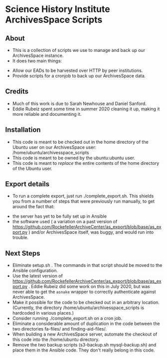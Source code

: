 # Science History Institute ArchivesSpace Scripts

## About 

* This is a collection of scripts we use to manage and back up our ArchivesSpace instance.
* It does two main things:
- Allow our EADs to be harvested over HTTP by peer institutions.
- Provide scripts for a cronjob to back up our ArchivesSpace data.

## Credits
* Much of this work is due to Sarah Newhouse and Daniel Sanford.
* Eddie Rubeiz spent some time in summer 2020 cleaning it up, making it more reliable and documenting it.

## Installation
* This code is meant to be checked out in the home directory of the Ubuntu user on our ArchivesSpace user: /home/ubuntu/archivesspace_scripts
* This code is meant to be owned by the ubuntu:ubuntu user.
* This code is meant to *replace* the entire contents of the home directory of the Ubuntu user.

## Export details
* To run a complete export, just run ./complete_export.sh. This shields you from a number of steps that were previously run manually, to get around the fact that:
- the server has yet to be fully set up in Ansible
- the software used ( a variation on a past version of https://github.com/RockefellerArchiveCenter/as_export/blob/base/as_export.py ) and/or ArchivesSpace itself, was buggy, and would run into trouble.

## Next Steps
- Eliminate setup.sh . The commands in that script should be moved to the Ansible configuration.
- Use the latest version of https://github.com/RockefellerArchiveCenter/as_export/blob/base/as_export.py . Eddie Rubeiz did some work on this in July 2020, but was never able to get the `asnake` wrapper to correctly authenticate against ArchivesSpace.
- Make it possible for the code to be checked out in an arbitrary location. (Currently, the directory /home/ubuntu/archivesspace_scripts is hardcoded in various places.)
- Consider running ./complete_export.sh on a cron job.
- Eliminate a considerable amount of duplication in the code between the two directories fa-files/ and finding-aid-files/.
- When building a new ArchivesSpace server, automate the checkout of this code into the /home/ubuntu directory.
- Remove the two backup scripts (s3-backup.sh mysql-backup.sh) and place them in the Ansible code. They don't really belong in this code.
